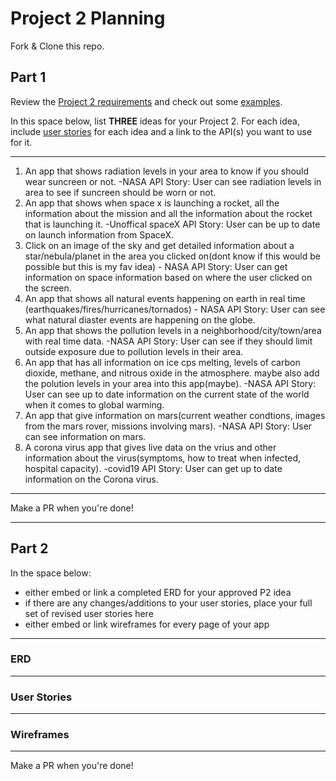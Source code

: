 # Project 2 Planning

Fork & Clone this repo.

## Part 1

Review the [Project 2 requirements](https://romebell.gitbook.io/sei-1019/projects/project-2) and check out some [examples](https://tmdarneille.gitbook.io/seirfx/11-projects/past-projects/project2).

In this space below, list **THREE** ideas for your Project 2. For each idea, include [user stories](https://revelry.co/user-stories-that-dont-suck/) for each idea and a link to the API(s) you want to use for it.

--------------------------------------------------------
1. An app that shows radiation levels in your area to know if you should wear suncreen or not. -NASA API
Story: User can see radiation levels in area to see if suncreen should be worn or not.
2. An app that shows when space x is launching a rocket, all the information about the mission and all the information about the rocket that is launching it. -Unoffical spaceX API
Story: User can be up to date on launch information from SpaceX.
3. Click on an image of the sky and get detailed information about a star/nebula/planet in the area you clicked on(dont know if this would be possible but this is my fav idea) - NASA API
Story: User can get information on space information based on where the user clicked on the screen.
4. An app that shows all natural events happening on earth in real time (earthquakes/fires/hurricanes/tornados) - NASA API
Story: User can see what natural diaster events are happening on the globe.
5. An app that shows the pollution levels in a neighborhood/city/town/area with real time data. -NASA API
Story: User can see if they should limit outside exposure due to pollution levels in their area.
6. An app that has all information on ice cps melting, levels of carbon dioxide, methane, and nitrous oxide in the atmosphere. maybe also add the polution levels in your area into this app(maybe). -NASA API
Story: User can see up to date information on the current state of the world when it comes to global warming. 
7. An app that give information on mars(current weather condtions, images from the mars rover, missions involving mars). -NASA API
Story: User can see information on mars.
8. A corona virus app that gives live data on the vrius and other information about the virus(symptoms, how to treat when infected, hospital capacity). -covid19 API
Story: User can get up to date information on the Corona virus.
---------------------------------------------------------

Make a PR when you're done!

---

## Part 2

In the space below:
* either embed or link a completed ERD for your approved P2 idea
* if there are any changes/additions to your user stories, place your full set of revised user stories here
* either embed or link wireframes for every page of your app

----------------------------------------------------------
### ERD

----------------------------------------------------------
### User Stories

----------------------------------------------------------
### Wireframes

----------------------------------------------------------

Make a PR when you're done!
